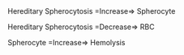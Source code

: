 ##

Hereditary Spherocytosis =Increase=> Spherocyte

Hereditary Spherocytosis =Decrease=> RBC

Spherocyte =Increase=> Hemolysis
